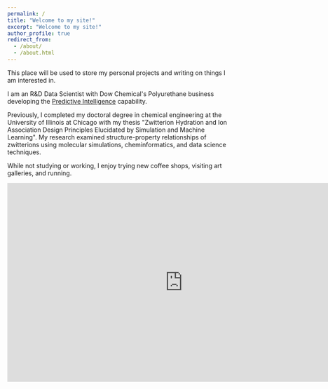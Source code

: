 ```yaml
---
permalink: /
title: "Welcome to my site!"
excerpt: "Welcome to my site!"
author_profile: true
redirect_from:
  - /about/
  - /about.html
---
```


This place will be used to store my personal projects and writing on things I am interested in.

I am an R&D Data Scientist with Dow Chemical's Polyurethane business developing the [Predictive Intelligence](https://www.dow.com/en-us/product-technology/pt-polyurethanes/harnessing-the-power-of-digitalization.html) capability.

Previously, I completed my doctoral degree in chemical engineering at the University of Illinois at Chicago with my thesis "Zwitterion Hydration and Ion Association Design Principles Elucidated by Simulation and Machine Learning". My research examined structure-property relationships of zwitterions using molecular simulations, cheminformatics, and data science techniques.

While not studying or working, I enjoy trying new coffee shops, visiting art galleries, and running.

<iframe height='454' width='800' frameborder='0' allowtransparency='true' scrolling='yes' src='https://www.strava.com/athletes/117631436/latest-rides/c90bee218496e81d1263914a41062d5dc1fbd029'></iframe>
